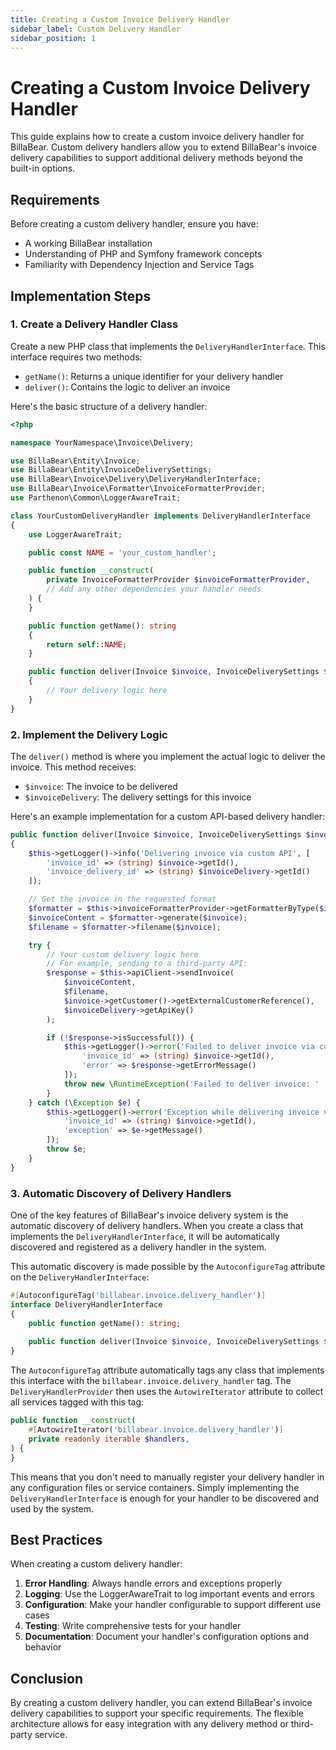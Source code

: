 ```yaml
---
title: Creating a Custom Invoice Delivery Handler
sidebar_label: Custom Delivery Handler
sidebar_position: 1
---
```


# Creating a Custom Invoice Delivery Handler

This guide explains how to create a custom invoice delivery handler for BillaBear. Custom delivery handlers allow you to extend BillaBear's invoice delivery capabilities to support additional delivery methods beyond the built-in options.

## Requirements

Before creating a custom delivery handler, ensure you have:

- A working BillaBear installation
- Understanding of PHP and Symfony framework concepts
- Familiarity with Dependency Injection and Service Tags

## Implementation Steps

### 1. Create a Delivery Handler Class

Create a new PHP class that implements the `DeliveryHandlerInterface`. This interface requires two methods:

- `getName()`: Returns a unique identifier for your delivery handler
- `deliver()`: Contains the logic to deliver an invoice

Here's the basic structure of a delivery handler:

```php
<?php

namespace YourNamespace\Invoice\Delivery;

use BillaBear\Entity\Invoice;
use BillaBear\Entity\InvoiceDeliverySettings;
use BillaBear\Invoice\Delivery\DeliveryHandlerInterface;
use BillaBear\Invoice\Formatter\InvoiceFormatterProvider;
use Parthenon\Common\LoggerAwareTrait;

class YourCustomDeliveryHandler implements DeliveryHandlerInterface
{
    use LoggerAwareTrait;

    public const NAME = 'your_custom_handler';

    public function __construct(
        private InvoiceFormatterProvider $invoiceFormatterProvider,
        // Add any other dependencies your handler needs
    ) {
    }

    public function getName(): string
    {
        return self::NAME;
    }

    public function deliver(Invoice $invoice, InvoiceDeliverySettings $invoiceDelivery): void
    {
        // Your delivery logic here
    }
}
```

### 2. Implement the Delivery Logic

The `deliver()` method is where you implement the actual logic to deliver the invoice. This method receives:

- `$invoice`: The invoice to be delivered
- `$invoiceDelivery`: The delivery settings for this invoice

Here's an example implementation for a custom API-based delivery handler:

```php
public function deliver(Invoice $invoice, InvoiceDeliverySettings $invoiceDelivery): void
{
    $this->getLogger()->info('Delivering invoice via custom API', [
        'invoice_id' => (string) $invoice->getId(),
        'invoice_delivery_id' => (string) $invoiceDelivery->getId()
    ]);

    // Get the invoice in the requested format
    $formatter = $this->invoiceFormatterProvider->getFormatterByType($invoiceDelivery->getInvoiceFormat());
    $invoiceContent = $formatter->generate($invoice);
    $filename = $formatter->filename($invoice);

    try {
        // Your custom delivery logic here
        // For example, sending to a third-party API:
        $response = $this->apiClient->sendInvoice(
            $invoiceContent,
            $filename,
            $invoice->getCustomer()->getExternalCustomerReference(),
            $invoiceDelivery->getApiKey()
        );

        if (!$response->isSuccessful()) {
            $this->getLogger()->error('Failed to deliver invoice via custom API', [
                'invoice_id' => (string) $invoice->getId(),
                'error' => $response->getErrorMessage()
            ]);
            throw new \RuntimeException('Failed to deliver invoice: ' . $response->getErrorMessage());
        }
    } catch (\Exception $e) {
        $this->getLogger()->error('Exception while delivering invoice via custom API', [
            'invoice_id' => (string) $invoice->getId(),
            'exception' => $e->getMessage()
        ]);
        throw $e;
    }
}
```

### 3. Automatic Discovery of Delivery Handlers

One of the key features of BillaBear's invoice delivery system is the automatic discovery of delivery handlers. When you create a class that implements the `DeliveryHandlerInterface`, it will be automatically discovered and registered as a delivery handler in the system.

This automatic discovery is made possible by the `AutoconfigureTag` attribute on the `DeliveryHandlerInterface`:

```php
#[AutoconfigureTag('billabear.invoice.delivery_handler')]
interface DeliveryHandlerInterface
{
    public function getName(): string;
    
    public function deliver(Invoice $invoice, InvoiceDeliverySettings $invoiceDelivery): void;
}
```

The `AutoconfigureTag` attribute automatically tags any class that implements this interface with the `billabear.invoice.delivery_handler` tag. The `DeliveryHandlerProvider` then uses the `AutowireIterator` attribute to collect all services tagged with this tag:

```php
public function __construct(
    #[AutowireIterator('billabear.invoice.delivery_handler')]
    private readonly iterable $handlers,
) {
}
```

This means that you don't need to manually register your delivery handler in any configuration files or service containers. Simply implementing the `DeliveryHandlerInterface` is enough for your handler to be discovered and used by the system.

## Best Practices

When creating a custom delivery handler:

1. **Error Handling**: Always handle errors and exceptions properly
2. **Logging**: Use the LoggerAwareTrait to log important events and errors
3. **Configuration**: Make your handler configurable to support different use cases
4. **Testing**: Write comprehensive tests for your handler
5. **Documentation**: Document your handler's configuration options and behavior

## Conclusion

By creating a custom delivery handler, you can extend BillaBear's invoice delivery capabilities to support your specific requirements. The flexible architecture allows for easy integration with any delivery method or third-party service.